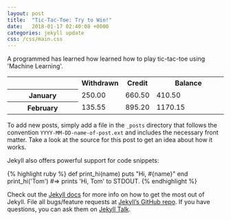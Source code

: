 ```yaml
---
layout: post
title:  "Tic-Tac-Toe: Try to Win!"
date:   2018-01-17 02:40:08 +0000
categories: jekyll update
css: /css/main.css
---
```

A programmed has learned how learned how to play tic-tac-toe using 'Machine Learning'. 


<html>
	<body>
		<table width="400" cellpadding="10" cellspacing="5">
			<tr>
				<th width="150"></th>
				<th>Withdrawn</th>
				<th>Credit</th>
				<th width="150">Balance</th>
			</tr>
			<tr>
				<th>January</th>
				<td>250.00</td>
				<td>660.50</td>
				<td>410.50</td>
			</tr>
			<tr>
				<th>February</th>
				<td>135.55</td>
				<td>895.20</td>
				<td>1170.15</td>
			</tr>
		</table>
	</body>
</html>

To add new posts, simply add a file in the `_posts` directory that follows the convention `YYYY-MM-DD-name-of-post.ext` and includes the necessary front matter. Take a look at the source for this post to get an idea about how it works.

Jekyll also offers powerful support for code snippets:

{% highlight ruby %}
def print_hi(name)
  puts "Hi, #{name}"
end
print_hi('Tom')
#=> prints 'Hi, Tom' to STDOUT.
{% endhighlight %}

Check out the [Jekyll docs][jekyll-docs] for more info on how to get the most out of Jekyll. File all bugs/feature requests at [Jekyll’s GitHub repo][jekyll-gh]. If you have questions, you can ask them on [Jekyll Talk][jekyll-talk].

[jekyll-docs]: http://jekyllrb.com/docs/home
[jekyll-gh]:   https://github.com/jekyll/jekyll
[jekyll-talk]: https://talk.jekyllrb.com/
